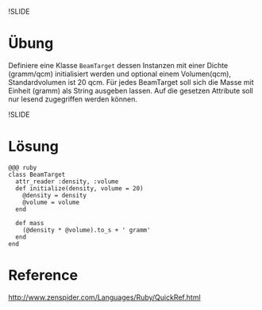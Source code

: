 !SLIDE
# Übung
Definiere eine Klasse `BeamTarget` dessen Instanzen mit einer Dichte (gramm/qcm) initialisiert werden und optional einem Volumen(qcm), Standardvolumen ist 20 qcm. Für jedes BeamTarget soll sich die Masse mit Einheit (gramm) als String ausgeben lassen. Auf die gesetzen Attribute soll nur lesend zugegriffen werden können.

!SLIDE
# Lösung
    @@@ ruby
    class BeamTarget
      attr_reader :density, :volume
      def initialize(density, volume = 20)
        @density = density
        @volume = volume
      end
      
      def mass
        (@density * @volume).to_s + ' gramm'
      end
    end
    

<!SLIDE center>
# Reference
http://www.zenspider.com/Languages/Ruby/QuickRef.html
  